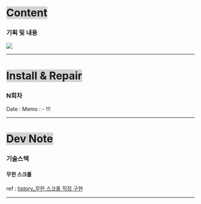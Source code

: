 # <span style="background:lightgray">Content</span>

### 기획 및 내용

![](Pasted%20image%2020250407111114.png)

---
# <span style="background:lightgray">Install & Repair</span>
### N회차
Date : 
Memo :
	- !!!

---
# <span style="background:lightgray">Dev Note</span>

### 기술스택

#### 무한 스크롤
ref : [tistory_무한 스크롤 직접 구현](https://ruyagames.tistory.com/41)



---

